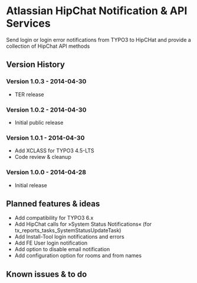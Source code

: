 # Atlassian HipChat Notification & API Services
Send login or login error notifications from TYPO3 to HipCHat and provide a collection of HipChat API methods

## Version History

### Version 1.0.3 - 2014-04-30
* TER release

### Version 1.0.2 - 2014-04-30
* Initial public release

### Version 1.0.1 - 2014-04-30
* Add XCLASS for TYPO3 4.5-LTS
* Code review & cleanup

### Version 1.0.0 - 2014-04-28
* Initial release

## Planned features & ideas
* Add compatibility for TYPO3 6.x
* Add HipChat calls for »System Status Notifications« (for tx_reports_tasks_SystemStatusUpdateTask)
* Add Install-Tool login notifications and errors
* Add FE User login notification
* Add option to disable email notification
* Add configuration option for rooms and from names

## Known issues & to do

